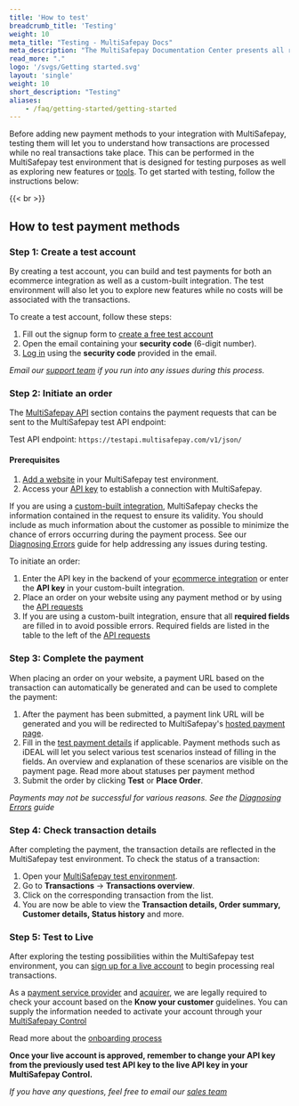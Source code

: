 ```yaml
---
title: 'How to test'
breadcrumb_title: 'Testing'
weight: 10
meta_title: "Testing - MultiSafepay Docs"
meta_description: "The MultiSafepay Documentation Center presents all relevant information about our Plugins and API. You can also find support pages for Payment Methods, Tools and General Questions as well as the contact details of our Support and Integration Teams."
read_more: "."
logo: '/svgs/Getting started.svg'
layout: 'single'
weight: 10
short_description: "Testing"
aliases:
    - /faq/getting-started/getting-started
---
```


Before adding new payment methods to your integration with MultiSafepay, testing them will let you to understand how transactions are processed while no real transactions take place. This can be performed in the MultiSafepay test environment that is designed for testing purposes as well as exploring new features or [tools](/tools/). To get started with testing, follow the instructions below:

{{< br >}}

## How to test payment methods

### Step 1: Create a test account

By creating a test account, you can build and test payments for both an ecommerce integration as well as a custom-built integration. The test environment will also let you to explore new features while no costs will be associated with the transactions.

To create a test account, follow these steps:

1. Fill out the signup form to [create a free test account](https://testmerchant.multisafepay.com/signup)
2. Open the email containing your **security code** (6-digit number).
3. [Log in](https://testmerchant.multisafepay.com) using the **security code** provided in the email.

_Email our [support team](mailto:support@multisafepay.com) if you run into any issues during this process._

### Step 2: Initiate an order

The [MultiSafepay API](/api/) section contains the payment requests that can be sent to the MultiSafepay test API endpoint:

Test API endpoint: `https://testapi.multisafepay.com/v1/json/`

#### Prerequisites

1. [Add a website](/tools/multisafepay-control/add-website/#add-your-website-to-multisafepay-control) in your MultiSafepay test environment.
2. Access your [API key](/tools/multisafepay-control/add-website/#accessing-your-api-key) to establish a connection with MultiSafepay.

If you are using a [custom-built integration](/guides/getting-started/#custom-built-integrations), MultiSafepay checks the information contained in the request to ensure its validity. You should include as much information about the customer as possible to minimize the chance of errors occurring during the payment process. See our [Diagnosing Errors](/faq/errors-explained/diagnosing-errors/) guide for help addressing any issues during testing.

To initiate an order:

1. Enter the API key in the backend of your [ecommerce integration](/integrations/) or enter the **API key** in your custom-built integration.
2. Place an order on your website using any payment method or by using the [API requests](/api/#payment-methods)
3. If you are using a custom-built integration, ensure that all **required fields** are filled in to avoid possible errors. Required fields are listed in the table to the left of the [API requests](/api/#payment-methods)


### Step 3: Complete the payment

When placing an order on your website, a payment URL based on the transaction can automatically be generated and can be used to complete the payment:

1. After the payment has been submitted, a payment link URL will be generated and you will be redirected to MultiSafepay's [hosted payment page](/tools/payment-pages/).
2. Fill in the [test payment details](/faq/getting-started/test-payment-details/) if applicable. Payment methods such as iDEAL will let you select various test scenarios instead of filling in the fields. An overview and explanation of these scenarios are visible on the payment page. Read more about statuses per payment method
3. Submit the order by clicking **Test** or **Place Order**.

_Payments may not be successful for various reasons. See the [Diagnosing Errors](/faq/errors-explained/diagnosing-errors/) guide_

### Step 4: Check transaction details

After completing the payment, the transaction details are reflected in the MultiSafepay test environment. To check the status of a transaction:

1. Open your [MultiSafepay test environment](https://testmerchant.multisafepay.com/).
2. Go to **Transactions** → **Transactions overview**.
3. Click on the corresponding transaction from the list.
4. You are now be able to view the **Transaction details, Order summary, Customer details, Status history** and more.

### Step 5: Test to Live

After exploring the testing possibilities within the MultiSafepay test environment, you can [sign up for a live account](https://merchant.multisafepay.com/signup) to begin processing real transactions.

As a [payment service provider](/faq/general/glossary/#payment-service-provider-psp[) and [acquirer](/faq/general/glossary/#acquirer), we are legally required to check your account based on the **Know your customer** guidelines. You can supply the information needed to activate your account through your [MultiSafepay Control](https://merchant.multisafepay.com/) 

Read more about the [onboarding process](/faq/getting-started/onboarding/) 

**Once your live account is approved, remember to change your API key from the previously used test API key to the live API key in your MultiSafepay Control.**

_If you have any questions, feel free to email our [sales team](mailto:sales@multisafepay.com)_
